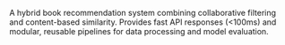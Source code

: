 A hybrid book recommendation system combining collaborative filtering and content-based similarity. Provides fast API responses (<100ms) and modular, reusable pipelines for data processing and model evaluation.
